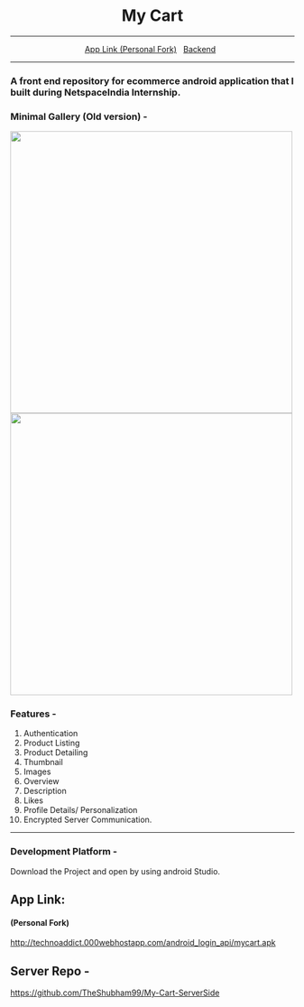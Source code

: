 <h1 align="center">My Cart</h1>

---

<p align="center">
  <a href="http://technoaddict.000webhostapp.com/android_login_api/mycart.apk">App Link (Personal Fork)</a>&nbsp;&nbsp;
  <a href="https://github.com/TheShubham99/My-Cart-ServerSide">Backend</a>&nbsp;&nbsp;
</p>


----------------
### A front end repository for ecommerce android application that I built during NetspaceIndia Internship.

### Minimal Gallery (Old version) - 

<img src="https://fiverr-res.cloudinary.com/images/t_main1,q_auto,f_auto,q_auto,f_auto/gigs2/100349493/original/ecd11aab0582e9f6ed6f99c28e8b8e6e3fa15ca0/make-attractive-android-app-which-will-stand-best-among-all.png" height=500x /> <img src="https://fiverr-res.cloudinary.com/images/t_main1,q_auto,f_auto,q_auto,f_auto/gigs3/100349493/original/529ea9355675bc31cad963d20a345a2caf0dce55/make-attractive-android-app-which-will-stand-best-among-all.png" height=500x />


### Features - 
1. Authentication
2. Product Listing
3. Product Detailing 
  1. Thumbnail
  2. Images
  3. Overview
  4. Description
  5. Likes
  6. Profile Details/ Personalization
  7. Encrypted Server Communication.

-------------------------------------

### Development Platform -
Download the Project and open by using android Studio.

## App Link:
#### (Personal Fork)
http://technoaddict.000webhostapp.com/android_login_api/mycart.apk

## Server Repo - 
https://github.com/TheShubham99/My-Cart-ServerSide
